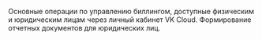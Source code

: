Основные операции по управлению биллингом, доступные физическим и юридическим лицам через личный кабинет VK Cloud. Формирование отчетных документов для юридических лиц.